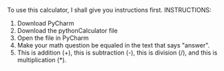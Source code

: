 To use this calculator, I shall give you instructions first.
             INSTRUCTIONS:
           
1. Download PyCharm
2. Download the pythonCalculator file
3. Open the file in PyCharm
4. Make your math question be equaled in the text that says "answer".
5. This is addition (+), this is subtraction (-), this is division (/), and this is multiplication (*).
